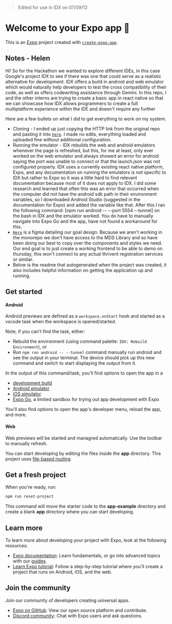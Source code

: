 > Edited for use in IDX on 07/09/12

# Welcome to your Expo app 👋

This is an [Expo](https://expo.dev) project created with [`create-expo-app`](https://www.npmjs.com/package/create-expo-app).


## Notes - Helen

Hi! So for the Hackathon we wanted to explore different IDEs, in this case Google's project IDX to see if there was one that could serve as a realistic alternative for development. IDX offers a build in android and web emulator which would naturally help developers to test the cross compatibility of their code, as well as offers codewriting assistance through Gemini. In this repo, I and the other interns are trying to create a basic app in react native so that we can showcase how IDX allows programmers to create a full multiplatform experience within the IDE and doesn't require any further

Here are a few bullets on what I did to get everything to work on my system. 
- Cloning - I ended up just copying the HTTP link from the original repo and pasting it into [`here`](https://idx.google.com/import). I made no edits, everything loaded and uploaded fine without additional configuration.
- Running the emulator - IDX rebuilds the web and android emulators whenever the page is refreshed, but this, for me at least, only ever worked on the web emulator and always showed an error for android saying the port was unable to connect or that the launch.json was not configured properly. IDX uses a currently existing react native platform, Expo, and any documentation on running the emulators is not specific to IDX but rather to Expo so it was a little hard to find relevant documentation because most of it does not apply to IDX. I did some research and learned that often this was an error that occurred when the computer did not have the android sdk path in their environment variables, so I downloaded Android Studio (suggested in the documentation for Expo) and added the variable like that. After this I ran the following command: [npm run android -- --port 5554 --tunnel] on the bash in IDX and the emulator worked. You do have to manually navigate into Expo Go and the app, have not found a workaround for this.
- [`Here`](https://www.figma.com/design/IowKCQfPMxYNacT23ir9i4/Delivery---Password-Requirements-Refinement---08%2F2023?node-id=343-4554&m=dev) is a figma detailing our goal design. Because we aren't working in the monorepo we don't have access to the MDS Library and so have been doing our best to copy over the components and styles we need. Our end goal is to just create a working frontend to be able to demo on thursday, this won't connect to any actual thrivent registration services or similar.
- Below is the readme that autogenerated when the project was created, it also includes helpful information on getting the application up and running.

## Get started

#### Android

Android previews are defined as a `workspace.onStart` hook and started as a vscode task when the workspace is opened/started.

Note, if you can't find the task, either:
- Rebuild the environment (using command palette: `IDX: Rebuild Environment`), or
- Run `npm run android -- --tunnel` command manually run android and see the output in your terminal. The device should pick up this new command and switch to start displaying the output from it.

In the output of this command/task, you'll find options to open the app in a

- [development build](https://docs.expo.dev/develop/development-builds/introduction/)
- [Android emulator](https://docs.expo.dev/workflow/android-studio-emulator/)
- [iOS simulator](https://docs.expo.dev/workflow/ios-simulator/)
- [Expo Go](https://expo.dev/go), a limited sandbox for trying out app development with Expo

You'll also find options to open the app's developer menu, reload the app, and more.

#### Web

Web previews will be started and managred automatically. Use the toolbar to manually refresh.

You can start developing by editing the files inside the **app** directory. This project uses [file-based routing](https://docs.expo.dev/router/introduction).

## Get a fresh project

When you're ready, run:

```bash
npm run reset-project
```

This command will move the starter code to the **app-example** directory and create a blank **app** directory where you can start developing.

## Learn more

To learn more about developing your project with Expo, look at the following resources:

- [Expo documentation](https://docs.expo.dev/): Learn fundamentals, or go into advanced topics with our [guides](https://docs.expo.dev/guides).
- [Learn Expo tutorial](https://docs.expo.dev/tutorial/introduction/): Follow a step-by-step tutorial where you'll create a project that runs on Android, iOS, and the web.

## Join the community

Join our community of developers creating universal apps.

- [Expo on GitHub](https://github.com/expo/expo): View our open source platform and contribute.
- [Discord community](https://chat.expo.dev): Chat with Expo users and ask questions.
